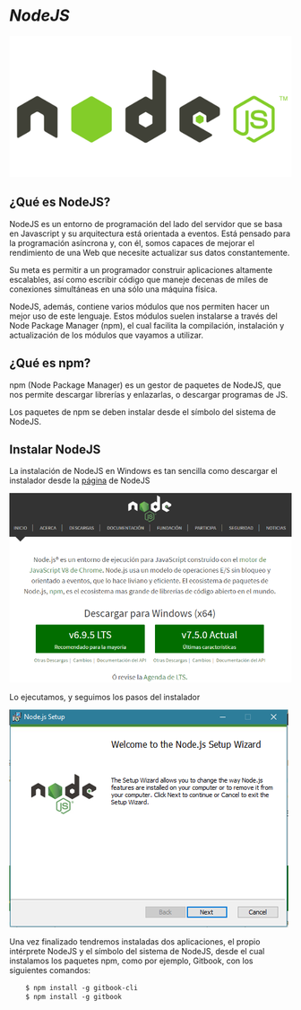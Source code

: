 
# ***NodeJS***

![NodeJS](../images/nodejs.png)

## ¿Qué es NodeJS?

NodeJS es un entorno de programación del lado del servidor que se basa en Javascript y su arquitectura está orientada a eventos. Está pensado para la programación asíncrona y, con él, somos capaces de mejorar el rendimiento de una Web que necesite actualizar sus datos constantemente.

Su meta es permitir a un programador construir aplicaciones altamente escalables, así como escribir código que maneje decenas de miles de conexiones simultáneas en una sólo una máquina física.

NodeJS, además, contiene varios módulos que nos permiten hacer un mejor uso de este lenguaje. Estos módulos suelen instalarse a través del Node Package Manager (npm), el cual facilita la compilación, instalación y actualización de los módulos que vayamos a utilizar.

## ¿Qué es npm?

npm (Node Package Manager) es un gestor de paquetes de NodeJS, que nos permite descargar librerías y enlazarlas, o descargar programas de JS.

Los paquetes de npm se deben instalar desde el símbolo del sistema de NodeJS.

## Instalar NodeJS

La instalación de NodeJS en Windows es tan sencilla como descargar el instalador desde la [página](https://nodejs.org/es/) de NodeJS

![Descargar NodeJS](../images/descargar_nodejs.png)

Lo ejecutamos, y seguimos los pasos del instalador

![Instalador NodeJS](../images/instalar_nodejs.png)

Una vez finalizado tendremos instaladas dos aplicaciones, el propio intérprete NodeJS y el símbolo del sistema de NodeJS, desde el cual instalamos los paquetes npm, como por ejemplo, Gitbook, con los siguientes comandos:

~~~
    $ npm install -g gitbook-cli
    $ npm install -g gitbook
~~~
